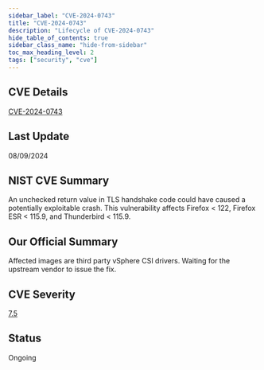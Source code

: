 ```yaml
---
sidebar_label: "CVE-2024-0743"
title: "CVE-2024-0743"
description: "Lifecycle of CVE-2024-0743"
hide_table_of_contents: true
sidebar_class_name: "hide-from-sidebar"
toc_max_heading_level: 2
tags: ["security", "cve"]
---
```


## CVE Details

[CVE-2024-0743](https://nvd.nist.gov/vuln/detail/CVE-2024-0743)

## Last Update

08/09/2024

## NIST CVE Summary

An unchecked return value in TLS handshake code could have caused a potentially exploitable crash. This vulnerability
affects Firefox < 122, Firefox ESR < 115.9, and Thunderbird < 115.9.

## Our Official Summary

Affected images are third party vSphere CSI drivers. Waiting for the upstream vendor to issue the fix.


## CVE Severity

[7.5](https://nvd.nist.gov/vuln/detail/CVE-2024-0743)

## Status

Ongoing
